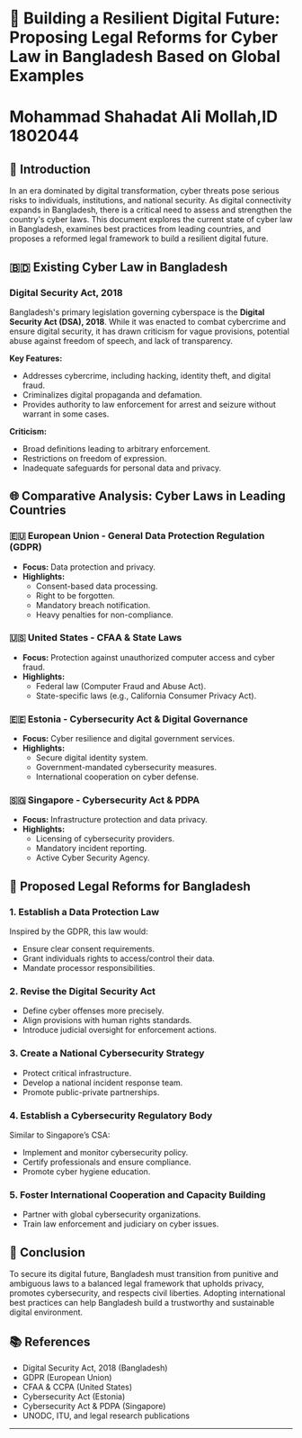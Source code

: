 # 📘 Building a Resilient Digital Future: Proposing Legal Reforms for Cyber Law in Bangladesh Based on Global Examples

# Mohammad Shahadat Ali Mollah,ID 1802044

## 📌 Introduction

In an era dominated by digital transformation, cyber threats pose serious risks to individuals, institutions, and national security. As digital connectivity expands in Bangladesh, there is a critical need to assess and strengthen the country's cyber laws. This document explores the current state of cyber law in Bangladesh, examines best practices from leading countries, and proposes a reformed legal framework to build a resilient digital future.

## 🇧🇩 Existing Cyber Law in Bangladesh

### Digital Security Act, 2018

Bangladesh's primary legislation governing cyberspace is the **Digital Security Act (DSA), 2018**. While it was enacted to combat cybercrime and ensure digital security, it has drawn criticism for vague provisions, potential abuse against freedom of speech, and lack of transparency.

**Key Features:**
- Addresses cybercrime, including hacking, identity theft, and digital fraud.
- Criminalizes digital propaganda and defamation.
- Provides authority to law enforcement for arrest and seizure without warrant in some cases.

**Criticism:**
- Broad definitions leading to arbitrary enforcement.
- Restrictions on freedom of expression.
- Inadequate safeguards for personal data and privacy.

## 🌐 Comparative Analysis: Cyber Laws in Leading Countries

### 🇪🇺 European Union - General Data Protection Regulation (GDPR)
- **Focus:** Data protection and privacy.
- **Highlights:**
  - Consent-based data processing.
  - Right to be forgotten.
  - Mandatory breach notification.
  - Heavy penalties for non-compliance.

### 🇺🇸 United States - CFAA & State Laws
- **Focus:** Protection against unauthorized computer access and cyber fraud.
- **Highlights:**
  - Federal law (Computer Fraud and Abuse Act).
  - State-specific laws (e.g., California Consumer Privacy Act).

### 🇪🇪 Estonia - Cybersecurity Act & Digital Governance
- **Focus:** Cyber resilience and digital government services.
- **Highlights:**
  - Secure digital identity system.
  - Government-mandated cybersecurity measures.
  - International cooperation on cyber defense.

### 🇸🇬 Singapore - Cybersecurity Act & PDPA
- **Focus:** Infrastructure protection and data privacy.
- **Highlights:**
  - Licensing of cybersecurity providers.
  - Mandatory incident reporting.
  - Active Cyber Security Agency.

## 📑 Proposed Legal Reforms for Bangladesh

### 1. Establish a Data Protection Law
Inspired by the GDPR, this law would:
- Ensure clear consent requirements.
- Grant individuals rights to access/control their data.
- Mandate processor responsibilities.

### 2. Revise the Digital Security Act
- Define cyber offenses more precisely.
- Align provisions with human rights standards.
- Introduce judicial oversight for enforcement actions.

### 3. Create a National Cybersecurity Strategy
- Protect critical infrastructure.
- Develop a national incident response team.
- Promote public-private partnerships.

### 4. Establish a Cybersecurity Regulatory Body
Similar to Singapore’s CSA:
- Implement and monitor cybersecurity policy.
- Certify professionals and ensure compliance.
- Promote cyber hygiene education.

### 5. Foster International Cooperation and Capacity Building
- Partner with global cybersecurity organizations.
- Train law enforcement and judiciary on cyber issues.

## 🧩 Conclusion

To secure its digital future, Bangladesh must transition from punitive and ambiguous laws to a balanced legal framework that upholds privacy, promotes cybersecurity, and respects civil liberties. Adopting international best practices can help Bangladesh build a trustworthy and sustainable digital environment.

## 📚 References
- Digital Security Act, 2018 (Bangladesh)
- GDPR (European Union)
- CFAA & CCPA (United States)
- Cybersecurity Act (Estonia)
- Cybersecurity Act & PDPA (Singapore)
- UNODC, ITU, and legal research publications

---

